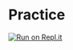 # Practice 
[![Run on Repl.it](https://repl.it/badge/github/ad2896/Python_Programs)](https://repl.it/github/ad2896/Python_Programs)
